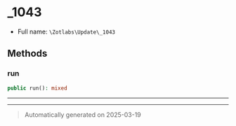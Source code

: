
# _1043





* Full name: `\Zotlabs\Update\_1043`




## Methods


### run



```php
public run(): mixed
```












***


***
> Automatically generated on 2025-03-19
